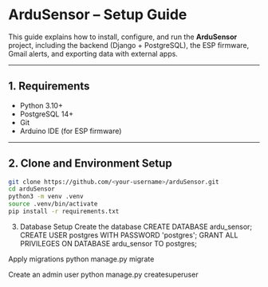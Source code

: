 # ArduSensor – Setup Guide

This guide explains how to install, configure, and run the **ArduSensor** project, including the backend (Django + PostgreSQL), the ESP firmware, Gmail alerts, and exporting data with external apps.

---

## 1. Requirements

- Python 3.10+
- PostgreSQL 14+
- Git
- Arduino IDE (for ESP firmware)

---

## 2. Clone and Environment Setup

```bash
git clone https://github.com/<your-username>/arduSensor.git
cd arduSensor
python3 -m venv .venv
source .venv/bin/activate
pip install -r requirements.txt
```


3. Database Setup
Create the database
CREATE DATABASE ardu_sensor;
CREATE USER postgres WITH PASSWORD 'postgres';
GRANT ALL PRIVILEGES ON DATABASE ardu_sensor TO postgres;

Apply migrations
python manage.py migrate

Create an admin user
python manage.py createsuperuser
